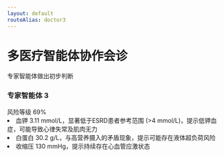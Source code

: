 ```yaml
---
layout: default
routeAlias: doctor3
---
```


<div class="text-center">
    <h1 class="text-3xl font-bold text-indigo-800 mb-2">多医疗智能体协作会诊</h1>
    <p class="text-gray-600">专家智能体做出初步判断</p>
</div>

<div class="grid grid-cols-2 gap-8 h-full">

  <div>
    <div class="relative bg-purple-50 rounded-2xl p-3 shadow-lg hover:shadow-xl transition-all duration-300">
        <div class="absolute -top-6 left-1/2 -translate-x-1/2">
        <carbon:ai class="text-4xl text-purple-600 bg-white rounded-full p-2 shadow-md" />
        </div>
        <h3 class="text-xl font-bold text-purple-800 mb-4 mt-2"><Link to="initial">专家智能体 3</Link></h3>
        <div class="space-y-2 text-sm leading-relaxed">
        <div class="flex justify-between mb-2">
          <span><carbon:warning class="flex-shrink-0 text-red-800 mr-2" /> 风险等级</span>
          <span>69%</span>
        </div>
        <div class="h-2 bg-gray-200 rounded-full overflow-hidden">
          <div class="w-7/10 h-full bg-red-800 animate-progress"></div>
        </div>
        <div class="bg-white rounded-lg">
            <li>血钾 3.11 mmol/L，显著低于ESRD患者参考范围 (>4 mmol/L)，提示低钾血症，可能导致心律失常及肌肉无力</li> 
            <li>白蛋白 30.2 g/L，与高营养摄入的矛盾现象，提示可能存在液体超负荷风险</li> 
            <li>收缩压 130 mmHg，提示持续存在心血管应激状态</li> 
        </div>
        </div>
    </div>
  </div>

  <!-- 右侧图表 -->
  <div class="relative">
    <!-- 折线图容器 -->
    <div class="bg-white p-3 rounded-xl shadow-md animate-slide-in-right">
      <line-chart f1="k" f2="albumin" f3="sbp" />
    </div>
  </div>
</div>

<style>
.animate-slide-in-left {
  animation: slideInLeft 0.8s ease-out;
}

.animate-slide-in-right {
  animation: slideInRight 0.8s ease-out;
}

@keyframes slideInLeft {
  from { transform: translateX(-100px); opacity: 0; }
  to { transform: translateX(0); opacity: 1; }
}

@keyframes slideInRight {
  from { transform: translateX(100px); opacity: 0; }
  to { transform: translateX(0); opacity: 1; }
}

[v-click] {
  --v-click-delay-enter: 0.3s;
}
</style>
